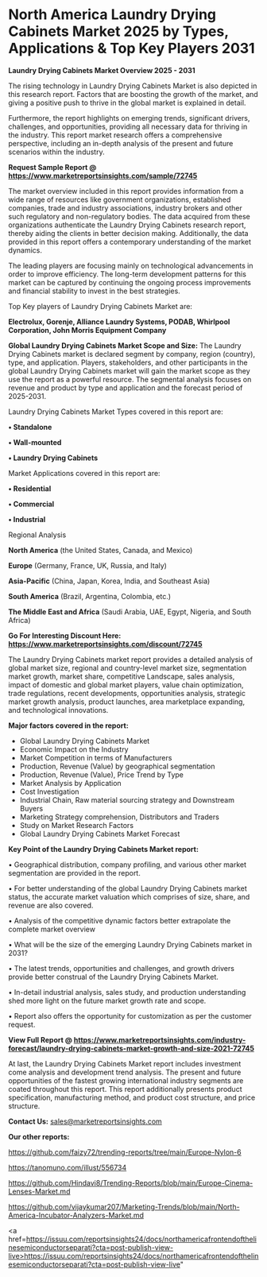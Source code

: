 # North America Laundry Drying Cabinets Market 2025 by Types, Applications & Top Key Players 2031

<Strong> Laundry Drying Cabinets Market Overview 2025 - 2031</strong>

The rising technology in Laundry Drying Cabinets Market is also depicted in this research report. Factors that are boosting the growth of the market, and giving a positive push to thrive in the global market is explained in detail.

Furthermore, the report highlights on emerging trends, significant drivers, challenges, and opportunities, providing all necessary data for thriving in the industry. This report market research offers a comprehensive perspective, including an in-depth analysis of the present and future scenarios within the industry.

<strong>Request Sample Report @ <a href=https://www.marketreportsinsights.com/sample/72745>https://www.marketreportsinsights.com/sample/72745</a></strong>

The market overview included in this report provides information from a wide range of resources like government organizations, established companies, trade and industry associations, industry brokers and other such regulatory and non-regulatory bodies. The data acquired from these organizations authenticate the Laundry Drying Cabinets research report, thereby aiding the clients in better decision making. Additionally, the data provided in this report offers a contemporary understanding of the market dynamics.

The leading players are focusing mainly on technological advancements in order to improve efficiency. The long-term development patterns for this market can be captured by continuing the ongoing process improvements and financial stability to invest in the best strategies.

Top Key players of Laundry Drying Cabinets Market are:

<strong>Electrolux, Gorenje, Alliance Laundry Systems, PODAB, Whirlpool Corporation, John Morris Equipment Company</strong>

<strong><b>Global Laundry Drying Cabinets Market Scope and Size:</b></strong>
The Laundry Drying Cabinets market is declared segment by company, region (country), type, and application. Players, stakeholders, and other participants in the global Laundry Drying Cabinets market will gain the market scope as they use the report as a powerful resource. The segmental analysis focuses on revenue and product by type and application and the forecast period of 2025-2031.

Laundry Drying Cabinets Market Types covered in this report are:

<strong>• Standalone

• Wall-mounted

• Laundry Drying Cabinets</strong>

Market Applications covered in this report are:

<strong>• Residential

• Commercial

• Industrial</strong> 

Regional Analysis

<strong>North America</strong> (the United States, Canada, and Mexico)

<strong>Europe</strong> (Germany, France, UK, Russia, and Italy)

<strong>Asia-Pacific</strong> (China, Japan, Korea, India, and Southeast Asia)

<strong>South America</strong> (Brazil, Argentina, Colombia, etc.)

<strong>The Middle East and Africa</strong> (Saudi Arabia, UAE, Egypt, Nigeria, and South Africa)

<strong>Go For Interesting Discount Here: <a href=https://www.marketreportsinsights.com/discount/72745>https://www.marketreportsinsights.com/discount/72745</a></strong>

The Laundry Drying Cabinets market report provides a detailed analysis of global market size, regional and country-level market size, segmentation market growth, market share, competitive Landscape, sales analysis, impact of domestic and global market players, value chain optimization, trade regulations, recent developments, opportunities analysis, strategic market growth analysis, product launches, area marketplace expanding, and technological innovations.

<strong><b>Major factors covered in the report:</b></strong>
<ul>
  <li>Global Laundry Drying Cabinets Market </li>
  <li>Economic Impact on the Industry</li>
  <li>Market Competition in terms of Manufacturers</li>
  <li>Production, Revenue (Value) by geographical segmentation</li>
  <li>Production, Revenue (Value), Price Trend by Type</li>
  <li>Market Analysis by Application</li>
  <li>Cost Investigation</li>
  <li>Industrial Chain, Raw material sourcing strategy and Downstream Buyers</li>
  <li>Marketing Strategy comprehension, Distributors and Traders</li>
  <li>Study on Market Research Factors</li>
  <li>Global Laundry Drying Cabinets Market Forecast</li>
</ul>

<strong><b>Key Point of the Laundry Drying Cabinets Market report:</b></strong>

• Geographical distribution, company profiling, and various other market segmentation are provided in the report.

• For better understanding of the global Laundry Drying Cabinets market status, the accurate market valuation which comprises of size, share, and revenue are also covered.

• Analysis of the competitive dynamic factors better extrapolate the complete market overview

• What will be the size of the emerging Laundry Drying Cabinets market in 2031?

• The latest trends, opportunities and challenges, and growth drivers provide better construal of the Laundry Drying Cabinets Market.

• In-detail industrial analysis, sales study, and production understanding shed more light on the future market growth rate and scope.

• Report also offers the opportunity for customization as per the customer request.

<strong><b>View Full Report @ <a href=https://www.marketreportsinsights.com/industry-forecast/laundry-drying-cabinets-market-growth-and-size-2021-72745>https://www.marketreportsinsights.com/industry-forecast/laundry-drying-cabinets-market-growth-and-size-2021-72745</a></b></strong>


At last, the Laundry Drying Cabinets Market report includes investment come analysis and development trend analysis. The present and future opportunities of the fastest growing international industry segments are coated throughout this report. This report additionally presents product specification, manufacturing method, and product cost structure, and price structure.

<strong>Contact Us:</strong>
sales@marketreportsinsights.com

<strong>Our other reports:</strong>

<a href=https://github.com/faizy72/trending-reports/tree/main/Europe-Nylon-6>https://github.com/faizy72/trending-reports/tree/main/Europe-Nylon-6</a>

<a href=https://tanomuno.com/illust/556734>https://tanomuno.com/illust/556734</a>

<a href=https://github.com/Hindavi8/Trending-Reports/blob/main/Europe-Cinema-Lenses-Market.md>https://github.com/Hindavi8/Trending-Reports/blob/main/Europe-Cinema-Lenses-Market.md</a>

<a href=https://github.com/vijaykumar207/Marketing-Trends/blob/main/North-America-Incubator-Analyzers-Market.md>https://github.com/vijaykumar207/Marketing-Trends/blob/main/North-America-Incubator-Analyzers-Market.md</a>

<a href=https://issuu.com/reportsinsights24/docs/northamericafrontendofthelinesemiconductorseparati?cta=post-publish-view-live>https://issuu.com/reportsinsights24/docs/northamericafrontendofthelinesemiconductorseparati?cta=post-publish-view-live</a>"
